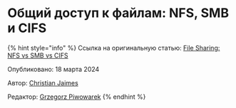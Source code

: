 # Общий доступ к файлам: NFS, SMB и CIFS

{% hint style="info" %}
Ссылка на оригинальную статью: [File Sharing: NFS vs SMB vs CIFS](https://www.baeldung.com/cs/file-sharing-nfs-vs-smb-vs-cifs#nfs)

Опубликовано: 18 марта 2024

Автор: [Christian Jaimes](https://www.baeldung.com/cs/author/christianjaimes)

Редактор: [Grzegorz Piwowarek](https://www.baeldung.com/cs/editor/grzegorz-author)
{% endhint %}
